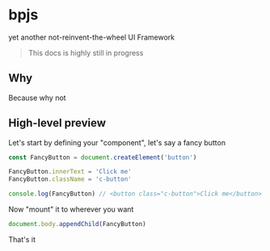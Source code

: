 # bpjs

yet another not-reinvent-the-wheel UI Framework

> This docs is highly still in progress

## Why

Because why not

## High-level preview

Let's start by defining your "component", let's say a fancy button

```js
const FancyButton = document.createElement('button')

FancyButton.innerText = 'Click me'
FancyButton.className = 'c-button'

console.log(FancyButton) // <button class="c-button">Click me</button>

```

Now "mount" it to wherever you want

```js
document.body.appendChild(FancyButton)

```

That's it
